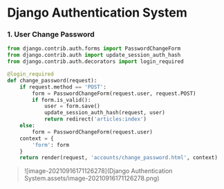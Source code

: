 # Django Authentication System

### 1. User Change Password

```python
from django.contrib.auth.forms import PasswordChangeForm
from django.contrib.auth import update_session_auth_hash
from django.contrib.auth.decorators import login_required

@login_required
def change_password(request):
    if request.method == 'POST':
        form = PasswordChangeForm(request.user, request.POST)
        if form.is_valid():
            user = form.save()
            update_session_auth_hash(request, user)
            return redirect('articles:index')
    else:
        form = PasswordChangeForm(request.user)
    context = {
        'form': form
    }
    return render(request, 'accounts/change_password.html', context)
```

> ![image-20210916171126278](Django Authentication System.assets/image-20210916171126278.png)
